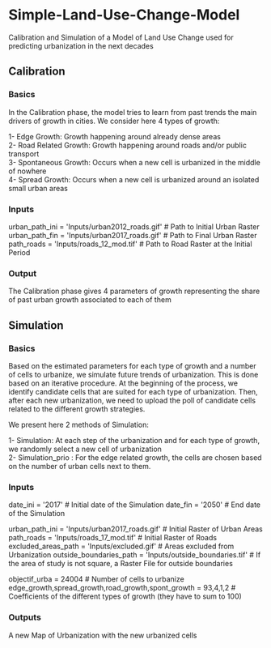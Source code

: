 # Simple-Land-Use-Change-Model

Calibration and Simulation of a Model of Land Use Change used for predicting urbanization in the next decades

## Calibration

### Basics

In the Calibration phase, the model tries to learn from past trends the main drivers of growth in cities. 
We consider here 4 types of growth:

1- Edge Growth: Growth happening around already dense areas \
2- Road Related Growth: Growth happening around roads and/or public transport\
3- Spontaneous Growth: Occurs when a new cell is urbanized in the middle of nowhere\
4- Spread Growth: Occurs when a new cell is urbanized around an isolated small urban areas

### Inputs

urban_path_ini = 'Inputs/urban2012_roads.gif' # Path to Initial Urban Raster\
urban_path_fin = 'Inputs/urban2017_roads.gif' # Path to Final Urban Raster\
path_roads = 'Inputs/roads_12_mod.tif' # Path to Road Raster at the Initial Period

### Output

The Calibration phase gives 4 parameters of growth representing the share of past urban growth associated to each of them

## Simulation 

### Basics
Based on the estimated parameters for each type of growth and a number of cells to urbanize, we simulate future trends of urbanization. This is done based on an iterative procedure. At the beginning of the process, we identify candidate cells that are suited for each type of urbanization. Then, after each new urbanization, we need to upload the poll of candidate cells related to the different growth strategies.

We present here 2 methods of Simulation:

1- Simulation: At each step of the urbanization and for each type of growth, we randomly select a new cell of urbanization \
2- Simulation_prio : For the edge related growth, the cells are chosen based on the number of urban cells next to them.

### Inputs

date_ini = '2017' # Initial date of the Simulation
date_fin = '2050' # End date of the Simulation

urban_path_ini = 'Inputs/urban2017_roads.gif' # Initial Raster of Urban Areas
path_roads = 'Inputs/roads_17_mod.tif' # Initial Raster of Roads
excluded_areas_path = 'Inputs/excluded.gif' # Areas excluded from Urbanization
outside_boundaries_path = 'Inputs/outside_boundaries.tif' # If the area of study is not square, a Raster File for outside boundaries

objectif_urba =  24004 # Number of cells to urbanize
edge_growth,spread_growth,road_growth,spont_growth = 93,4,1,2 # Coefficients of the different types of growth (they have to sum to 100)

### Outputs

A new Map of Urbanization with the new urbanized cells

